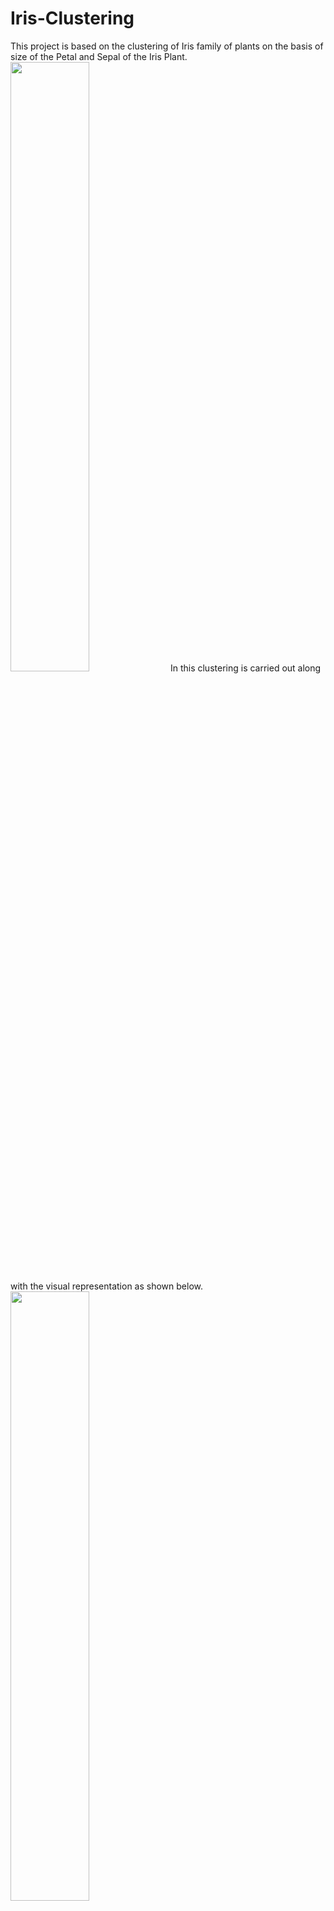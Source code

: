 # Iris-Clustering
This project is based on the clustering of Iris family of plants on the basis of size of the Petal and Sepal of the Iris Plant. 
<img src="Flower.term.jpg" width="50%">
In this clustering is carried out along with the visual representation as shown below.
<img src="analyze2.png" width="50%">
